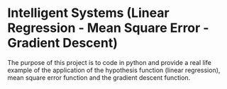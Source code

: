 # Intelligent Systems (Linear Regression - Mean Square Error - Gradient Descent)
The purpose of this project is to code in python and provide a real life example of the application of the hypothesis function (linear regression), mean square error function and the gradient descent function.
